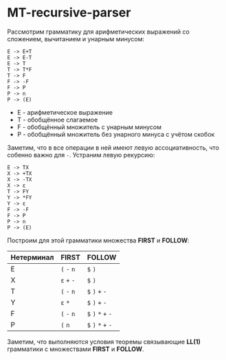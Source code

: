 # MT-recursive-parser

Рассмотрим грамматику для арифметических выражений со сложением, вычитанием и унарным минусом:
```
E -> E+T
E -> E-T
E -> T
T -> T*F
T -> F
F -> -F
F -> P
P -> n
P -> (E)
```
* E - арифметическое выражение
* Т - обобщённое слагаемое
* F - обобщённый множитель c унарным минусом
* P - обобщённый множитель без унарного минуса с учётом скобок

Заметим, что в все операции в ней имеют левую ассоциативность, что собенно важно для `-`. Устраним левую рекурсию:
```
E -> TX
X -> +TX
X -> -TX
X -> ε
T -> FY
Y -> *FY
Y -> ε
F -> -F
F -> P
P -> n
P -> (E)
```

Построим для этой грамматики множества **FIRST** и **FOLLOW**:

| Нетерминал | FIRST       | FOLLOW              |
| ---------- |------------ | ------------------- |
| E          | `(` `-` `n` | `$` `)`             |
| X          | `ε` `+` `-` | `$` `)`             |
| T          | `(` `-` `n` | `$` `)` `+` `-`     |
| Y          | `ε` `*`     | `$` `)` `+` `-`     |
| F          | `(` `-` `n` | `$` `)` `*` `+` `-` |
| P          | `(` `n`     | `$` `)` `*` `+` `-` |

Заметим, что выполняются условия теоремы связывающие **LL(1)** грамматики с множествами **FIRST** и **FOLLOW**.
